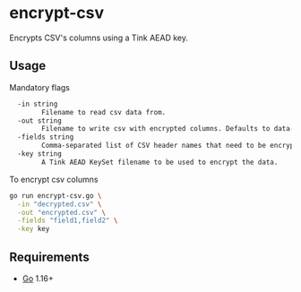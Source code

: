 # encrypt-csv

Encrypts CSV's columns using a Tink AEAD key.

## Usage

Mandatory flags

```bash
  -in string
        Filename to read csv data from.
  -out string
        Filename to write csv with encrypted columns. Defaults to data-enc-100.csv
  -fields string
        Comma-separated list of CSV header names that need to be encrypted. i.e. -fields "Card Type Full Name,Issuing Bank"
  -key string
        A Tink AEAD KeySet filename to be used to encrypt the data.
```

To encrypt csv columns

```bash
go run encrypt-csv.go \
  -in "decrypted.csv" \
  -out "encrypted.csv" \
  -fields "field1,field2" \
  -key key
```

## Requirements

- [Go](https://go.dev/doc/install) 1.16+
